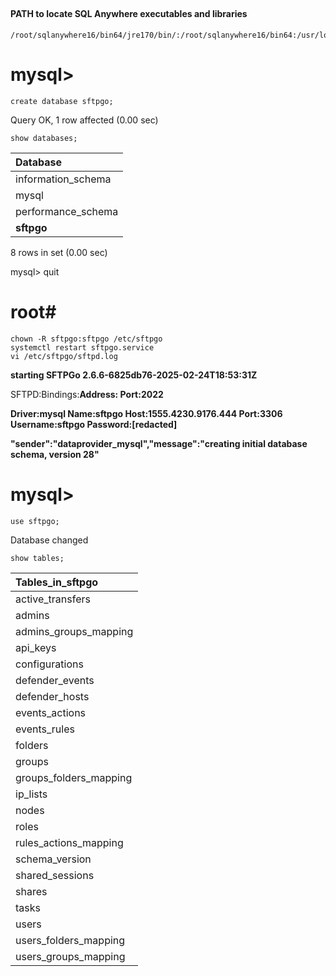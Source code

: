 ##
#### PATH to locate SQL Anywhere executables and libraries
    /root/sqlanywhere16/bin64/jre170/bin/:/root/sqlanywhere16/bin64:/usr/local/sbin:/usr/local/bin:/usr/sbin:/usr/bin:/sbin:/bin:/usr/games:/usr/local/games:/snap/bin

##
# mysql>
    create database sftpgo;
Query OK, 1 row affected (0.00 sec)

    show databases;

| Database           |
|:-------------------|
| information_schema |
| mysql              |
| performance_schema |
| __sftpgo__         |
8 rows in set (0.00 sec)

mysql> quit
##
# root#
    chown -R sftpgo:sftpgo /etc/sftpgo
    systemctl restart sftpgo.service
    vi /etc/sftpgo/sftpd.log
    
__starting SFTPGo 2.6.6-6825db76-2025-02-24T18:53:31Z__

SFTPD:Bindings:__Address: Port:2022__

__Driver:mysql Name:sftpgo Host:1555.4230.9176.444 Port:3306 Username:sftpgo Password:[redacted]__

__"sender":"dataprovider_mysql","message":"creating initial database schema, version 28"__
##
# mysql>
    use sftpgo;
Database changed

    show tables;


| Tables_in_sftpgo       |
|:-----------------------|
| active_transfers       |
| admins                 |
| admins_groups_mapping  |
| api_keys               |
| configurations         |
| defender_events        |
| defender_hosts         |
| events_actions         |
| events_rules           |
| folders                |
| groups                 |
| groups_folders_mapping |
| ip_lists               |
| nodes                  |
| roles                  |
| rules_actions_mapping  |
| schema_version         |
| shared_sessions        |
| shares                 |
| tasks                  |
| users                  |
| users_folders_mapping  |
| users_groups_mapping   |

    

